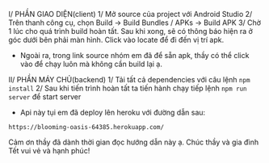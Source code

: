 I/ PHẦN GIAO DIỆN(client)
1/ Mở source của project với Android Studio
2/ Trên thanh công cụ, chọn Build -> Build Bundles / APKs -> Build APK
3/ Chờ 1 lúc cho quá trình build hoàn tất. Sau khi xong, sẽ có thông báo hiện ra ở
góc dưới bên phải màn hình. Click vào locate để đi đến vị trí apk.
- Ngoài ra, trong link source nhóm em đã để sẵn apk, thầy có thể click vào để chạy luôn 
mà không cần build lại ạ.

II/ PHẦN MÁY CHỦ(backend)
1/ Tải tất cả dependencies với câu lệnh <code>npm install</code>
2/ Sau khi tiến trình hoàn tất ta tiến hành chạy tiếp lệnh <code>npm run server</code> để start server
- Api này tụi em đã deploy lên heroku với đường dẫn sau: 
```
https://blooming-oasis-64385.herokuapp.com/ 
```


Cảm ơn thầy đã dành thời gian đọc hướng dẫn này ạ.
Chúc thầy và gia đình Tết vui vẻ và hạnh phúc!